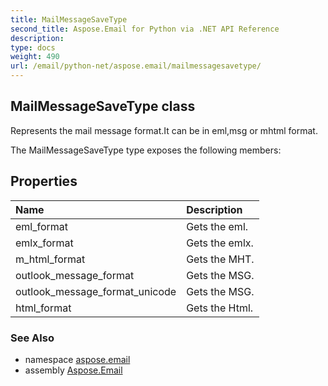 ```yaml
---
title: MailMessageSaveType
second_title: Aspose.Email for Python via .NET API Reference
description: 
type: docs
weight: 490
url: /email/python-net/aspose.email/mailmessagesavetype/
---
```


## MailMessageSaveType class

Represents the mail message format.It can be in eml,msg or mhtml format.

The MailMessageSaveType type exposes the following members:
## Properties
| Name | Description |
| :- | :- |
|eml_format|Gets the eml.|
|emlx_format|Gets the emlx.|
|m_html_format|Gets the MHT.|
|outlook_message_format|Gets the MSG.|
|outlook_message_format_unicode|Gets the MSG.|
|html_format|Gets the Html.|

### See Also

* namespace [aspose.email](/email/python-net/aspose.email/)
* assembly [Aspose.Email](/slides/python-net/)

